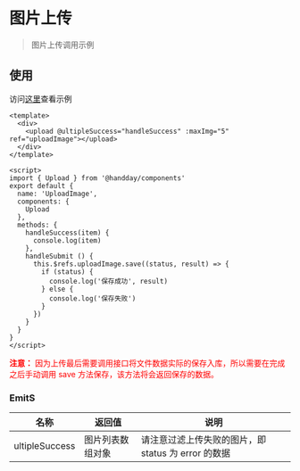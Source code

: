 # 图片上传
> 图片上传调用示例

## 使用
访问<a href="/uploadImage" target="_blank">这里</a>查看示例
```vue
<template>
  <div>
    <upload @ultipleSuccess="handleSuccess" :maxImg="5" ref="uploadImage"></upload>
  </div>
</template>

<script>
import { Upload } from '@handday/components'
export default {
  name: 'UploadImage',
  components: {
    Upload
  },
  methods: {
    handleSuccess(item) {
      console.log(item)
    },
    handleSubmit () {
      this.$refs.uploadImage.save((status, result) => {
        if (status) {
          console.log('保存成功', result)
        } else {
          console.log('保存失败')
        }
      })
    }
  }
}
</script>
```

<font color="red"><b>注意：</b> 因为上传最后需要调用接口将文件数据实际的保存入库，所以需要在完成之后手动调用 save 方法保存，该方法将会返回保存的数据。</font>

### EmitS

| 名称 | 返回值 | 说明 |
| --- | --- | --- |
| ultipleSuccess | 图片列表数组对象 | 请注意过滤上传失败的图片，即 status 为 error 的数据 |